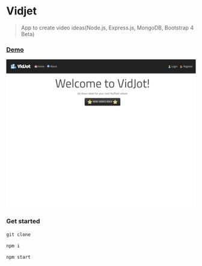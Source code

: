 # Vidjet

> App to create video ideas(Node.js, Express.js, MongoDB, Bootstrap 4 Beta)

### [Demo](https://boiling-mountain-19361.herokuapp.com)
[![IMAGE ALT TEXT HERE](./screen.png)]()

### Get started

```shell script
git clone
```
```shell script
npm i
```
```shell script
npm start
```